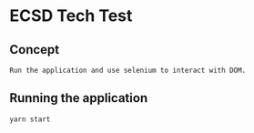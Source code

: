 # ECSD Tech Test

## Concept

    Run the application and use selenium to interact with DOM.

## Running the application

    yarn start

